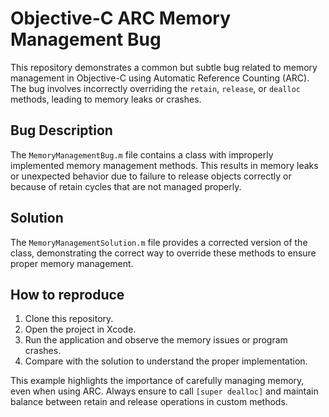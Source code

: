 # Objective-C ARC Memory Management Bug

This repository demonstrates a common but subtle bug related to memory management in Objective-C using Automatic Reference Counting (ARC).  The bug involves incorrectly overriding the `retain`, `release`, or `dealloc` methods, leading to memory leaks or crashes.

## Bug Description
The `MemoryManagementBug.m` file contains a class with improperly implemented memory management methods. This results in memory leaks or unexpected behavior due to failure to release objects correctly or because of retain cycles that are not managed properly.

## Solution
The `MemoryManagementSolution.m` file provides a corrected version of the class, demonstrating the correct way to override these methods to ensure proper memory management.

## How to reproduce
1. Clone this repository.
2. Open the project in Xcode.
3. Run the application and observe the memory issues or program crashes. 
4. Compare with the solution to understand the proper implementation.

This example highlights the importance of carefully managing memory, even when using ARC. Always ensure to call `[super dealloc]` and maintain balance between retain and release operations in custom methods.